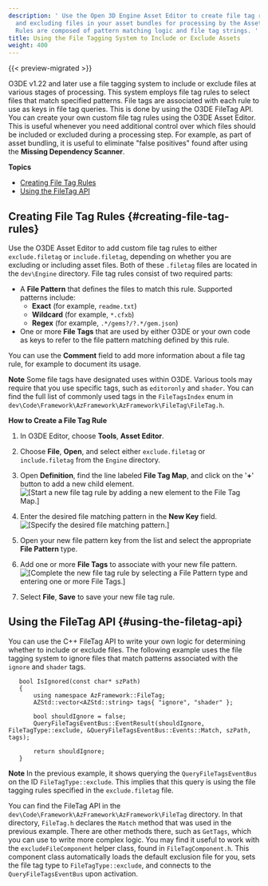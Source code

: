 ```yaml
---
description: ' Use the Open 3D Engine Asset Editor to create file tag rules for including
  and excluding files in your asset bundles for processing by the Asset Bundler.
  Rules are composed of pattern matching logic and file tag strings. '
title: Using the File Tagging System to Include or Exclude Assets
weight: 400
---
```


{{< preview-migrated >}}

O3DE v1\.22 and later use a file tagging system to include or exclude files at various stages of processing\. This system employs file tag rules to select files that match specified patterns\. File tags are associated with each rule to use as keys in file tag queries\. This is done by using the O3DE FileTag API\. You can create your own custom file tag rules using the O3DE Asset Editor\. This is useful whenever you need additional control over which files should be included or excluded during a processing step\. For example, as part of asset bundling, it is useful to eliminate "false positives" found after using the **Missing Dependency Scanner**\.

**Topics**
+ [Creating File Tag Rules](#creating-file-tag-rules)
+ [Using the FileTag API](#using-the-filetag-api)

## Creating File Tag Rules {#creating-file-tag-rules}

Use the O3DE Asset Editor to add custom file tag rules to either `exclude.filetag` or `include.filetag`, depending on whether you are excluding or including asset files\. Both of these `.filetag` files are located in the `dev\Engine` directory\. File tag rules consist of two required parts:
+ A **File Pattern** that defines the files to match this rule\. Supported patterns include:
  + **Exact** \(for example, `readme.txt`\)
  + **Wildcard** \(for example, `*.cfxb`\)
  + **Regex** \(for example, `.*/gems?/?.*/gem.json`\)
+ One or more **File Tags** that are used by either O3DE or your own code as keys to refer to the file pattern matching defined by this rule\.

You can use the **Comment** field to add more information about a file tag rule, for example to document its usage\.

**Note**
Some file tags have designated uses within O3DE\. Various tools may require that you use specific tags, such as `editoronly` and `shader`\. You can find the full list of commonly used tags in the `FileTagsIndex` enum in `dev\Code\Framework\AzFramework\AzFramework\FileTag\FileTag.h`\.

**How to Create a File Tag Rule**

1. In O3DE Editor, choose **Tools**, **Asset Editor**\.

1. Choose **File**, **Open**, and select either `exclude.filetag` or `include.filetag` from the `Engine` directory\.

1. Open **Definition**, find the line labeled **File Tag Map**, and click on the '**\+**' button to add a new child element\.
![\[Start a new file tag rule by adding a new element to the File Tag Map.\]](/images/user-guide/assetbundler/asset-bundler-filetag-new-element.png)

1. Enter the desired file matching pattern in the **New Key** field\.
![\[Specify the desired file matching pattern.\]](/images/user-guide/assetbundler/asset-bundler-filetag-new-key.png)

1. Open your new file pattern key from the list and select the appropriate **File Pattern** type\.

1. Add one or more **File Tags** to associate with your new file pattern\.
![\[Complete the new file tag rule by selecting a File Pattern type and entering one or more File Tags.\]](/images/user-guide/assetbundler/asset-bundler-filetag-example.png)

1. Select **File**, **Save** to save your new file tag rule\.

## Using the FileTag API {#using-the-filetag-api}

You can use the C\+\+ FileTag API to write your own logic for determining whether to include or exclude files\. The following example uses the file tagging system to ignore files that match patterns associated with the `ignore` and `shader` tags\.

```
   bool IsIgnored(const char* szPath)
   {
       using namespace AzFramework::FileTag;
       AZStd::vector<AZStd::string> tags{ "ignore", "shader" };

       bool shouldIgnore = false;
       QueryFileTagsEventBus::EventResult(shouldIgnore, FileTagType::exclude, &QueryFileTagsEventBus::Events::Match, szPath, tags);

       return shouldIgnore;
   }
```

**Note**
In the previous example, it shows querying the `QueryFileTagsEventBus` on the ID `FileTagType::exclude`\. This implies that this query is using the file tagging rules specified in the `exclude.filetag` file\.

You can find the FileTag API in the `dev\Code\Framework\AzFramework\AzFramework\FileTag` directory\. In that directory, `FileTag.h` declares the `Match` method that was used in the previous example\. There are other methods there, such as `GetTags`, which you can use to write more complex logic\. You may find it useful to work with the `excludeFileComponent` helper class, found in `FileTagComponent.h`\. This component class automatically loads the default exclusion file for you, sets the file tag type to `FileTagType::exclude`, and connects to the `QueryFileTagsEventBus` upon activation\.
